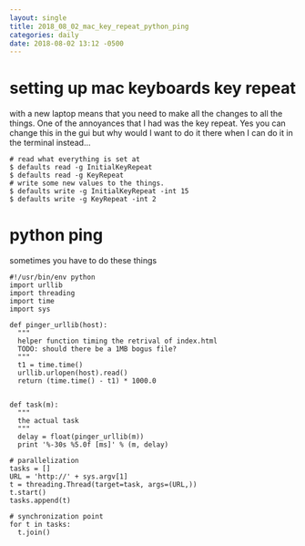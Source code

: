 ```yaml
---
layout: single
title: 2018_08_02_mac_key_repeat_python_ping	
categories: daily
date: 2018-08-02 13:12 -0500
---
```


# setting up mac keyboards key repeat
with a new laptop means that you need to make all the changes to all the things.  One of the annoyances that I had was the key repeat.   Yes you can change this in the gui but why would I want to do it there when I can do it in the terminal instead...

```
# read what everything is set at
$ defaults read -g InitialKeyRepeat
$ defaults read -g KeyRepeat
# write some new values to the things.
$ defaults write -g InitialKeyRepeat -int 15
$ defaults write -g KeyRepeat -int 2
```

# python ping 
sometimes you have to do these things
```
#!/usr/bin/env python
import urllib
import threading
import time
import sys

def pinger_urllib(host):
  """
  helper function timing the retrival of index.html
  TODO: should there be a 1MB bogus file?
  """
  t1 = time.time()
  urllib.urlopen(host).read()
  return (time.time() - t1) * 1000.0


def task(m):
  """
  the actual task
  """
  delay = float(pinger_urllib(m))
  print '%-30s %5.0f [ms]' % (m, delay)

# parallelization
tasks = []
URL = 'http://' + sys.argv[1]
t = threading.Thread(target=task, args=(URL,))
t.start()
tasks.append(t)

# synchronization point
for t in tasks:
  t.join()
 ```